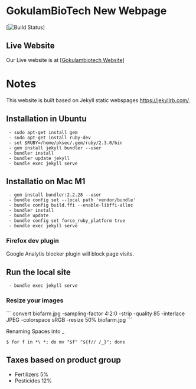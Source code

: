 # GokulamBioTech New Webpage

[![Build Status](https://api.travis-ci.org/gokulambiotech/gokulambiotech.github.io.svg?branch=master)]


## Live Website

Our Live website is at [[Gokulambiotech Website](https://www.gokulambiotech.com)]

# Notes
This website is built based on Jekyll static webspages https://jekyllrb.com/.

## Installation in Ubuntu

```
 - sudo apt-get install gem
 - sudo apt-get install ruby-dev
 - set $RUBY=/home/pksec/.gem/ruby/2.3.0/bin
 - gem install jekyll bundler --user
 - bundler install
 - bundler update jekyll
 - bundle exec jekyll serve
```
## Installatio on Mac M1

```
 - gem install bundler:2.2.28 --user
 - bundle config set --local path 'vendor/bundle'
 - bundle config build.ffi --enable-libffi-alloc
 - bundler install
 - bundle update
 - bundle config set force_ruby_platform true
 - bundle exec jekyll serve
```

### Firefox dev plugin
Google Analytis blocker plugin will block page visits.

## Run the local site

```
 - bundle exec jekyll serve
```
### Resize your images

´´´
convert biofarm.jpg -sampling-factor 4:2:0 -strip -quality 85 -interlace JPEG -colorspace sRGB -resize 50% biofarm.jpg
´´´

Renaming Spaces into _

```
$ for f in *\ *; do mv "$f" "${f// /_}"; done

```

## Taxes based on product group
- Fertilizers 5%
- Pesticides 12%